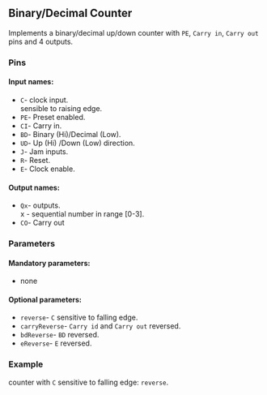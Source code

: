 ## Binary/Decimal Counter

Implements a binary/decimal up/down counter with `PE`, `Carry in`, `Carry out` pins and 4 outputs.

### Pins

#### Input names:

- `C`- clock input.  
  sensible to raising edge.
- `PE`- Preset enabled.
- `CI`- Carry in.
- `BD`- Binary (Hi)/Decimal (Low).
- `UD`- Up (Hi) /Down (Low) direction.
- `J`- Jam inputs.
- `R`- Reset.
- `E`- Clock enable.

#### Output names:

- `Qx`- outputs.  
  x - sequential number in range [0-3].
- `CO`- Carry out

### Parameters

#### Mandatory parameters:

- none

#### Optional parameters:

- `reverse`- `C` sensitive to falling edge.
- `carryReverse`- `Carry id` and `Carry out` reversed.
- `bdReverse`- `BD` reversed.
- `eReverse`-  `E` reversed.

### Example

counter with `C` sensitive to falling edge: `reverse`.
 
